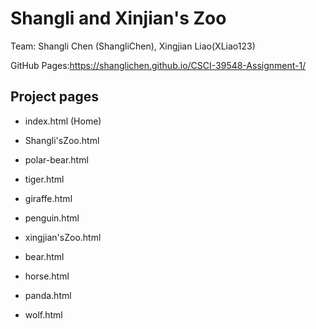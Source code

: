 # Shangli and Xinjian's Zoo

Team: Shangli Chen (ShangliChen), Xingjian Liao(XLiao123)

GitHub Pages:https://shanglichen.github.io/CSCI-39548-Assignment-1/

## Project pages
- index.html (Home)

- Shangli'sZoo.html
- polar-bear.html
- tiger.html
- giraffe.html
- penguin.html

- xingjian'sZoo.html
- bear.html
- horse.html
- panda.html
- wolf.html





